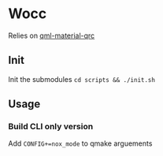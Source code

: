 # Wocc


Relies on [qml-material-qrc](https://github.com/maply/qml-material-qrc)


## Init

Init the submodules
`cd scripts && ./init.sh`

## Usage

### Build CLI only version

Add `CONFIG+=nox_mode` to qmake arguements